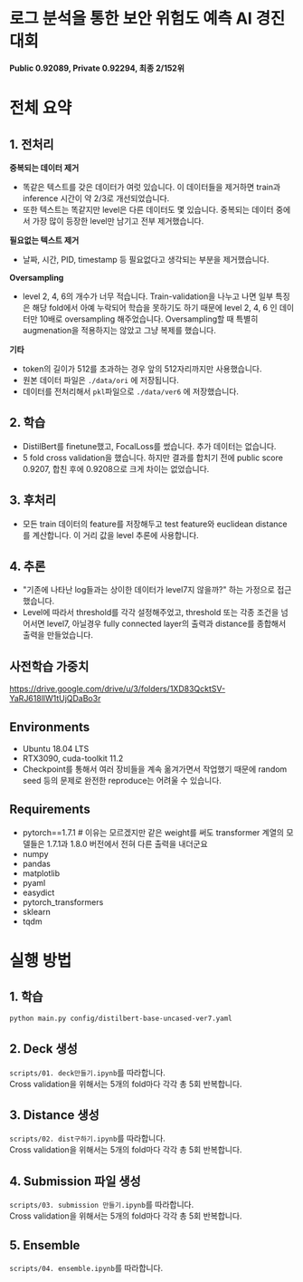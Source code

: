 # 로그 분석을 통한 보안 위험도 예측 AI 경진대회

**Public 0.92089, Private 0.92294, 최종 2/152위**

# 전체 요약

## 1. 전처리

**중복되는 데이터 제거**

* 똑같은 텍스트를 갖은 데이터가 여럿 있습니다. 이 데이터들을 제거하면 train과 inference 시간이 약 2/3로 개선되었습니다.
* 또한 텍스트는 똑같지만 level은 다른 데이터도 몇 있습니다. 중복되는 데이터 중에서 가장 많이 등장한 level만 남기고 전부 제거했습니다.

**필요없는 텍스트 제거**

* 날짜, 시간, PID, timestamp 등 필요없다고 생각되는 부분을 제거했습니다.

**Oversampling**

* level 2, 4, 6의 개수가 너무 적습니다. Train-validation을 나누고 나면 일부 특징은 해당 fold에서 아예 누락되어 학습을 못하기도 하기 때문에 level 2, 4, 6 인 데이터만 10배로 oversampling 해주었습니다. Oversampling할 때 특별히 augmenation을 적용하지는 않았고 그냥 복제를 했습니다.

**기타**

* token의 길이가 512를 초과하는 경우 앞의 512자리까지만 사용했습니다.
* 원본 데이터 파일은 `./data/ori` 에 저장됩니다.
* 데이터를 전처리해서 `pkl`파일으로 `./data/ver6` 에 저장했습니다.

## 2. 학습

* DistilBert를 finetune했고, FocalLoss를 썼습니다. 추가 데이터는 없습니다.
* 5 fold cross validation을 했습니다. 하지만 결과를 합치기 전에 public score 0.9207, 합친 후에 0.9208으로 크게 차이는 없었습니다.

## 3. 후처리

* 모든 train 데이터의 feature를 저장해두고 test feature와 euclidean distance를 계산합니다. 이 거리 값을 level 추론에 사용합니다.

## 4. 추론

* "기존에 나타난 log들과는 상이한 데이터가 level7지 않을까?" 하는 가정으로 접근했습니다.
* Level에 따라서 threshold를 각각 설정해주었고, threshold 또는 각종 조건을 넘어서면 level7, 아닐경우 fully connected layer의 출력과 distance를 종합해서 출력을 만들었습니다.

## 사전학습 가중치

https://drive.google.com/drive/u/3/folders/1XD83QcktSV-YaRJ618llW1tUjQDaBo3r

## Environments

* Ubuntu 18.04 LTS
* RTX3090, cuda-toolkit 11.2
* Checkpoint를 통해서 여러 장비들을 계속 옮겨가면서 작업했기 때문에 random seed 등의 문제로 완전한 reproduce는 어려울 수 있습니다.

## Requirements

* pytorch==1.7.1 # 이유는 모르겠지만 같은 weight를 써도 transformer 계열의 모델들은 1.7.1과 1.8.0 버전에서 전혀 다른 출력을 내더군요
* numpy
* pandas
* matplotlib
* pyaml
* easydict
* pytorch_transformers
* sklearn
* tqdm

# 실행 방법

## 1. 학습

```bash
python main.py config/distilbert-base-uncased-ver7.yaml
```

## 2. Deck 생성

`scripts/01. deck만들기.ipynb`를 따라합니다.  
Cross validation을 위해서는 5개의 fold마다 각각 총 5회 반복합니다.

## 3. Distance 생성

`scripts/02. dist구하기.ipynb`를 따라합니다.  
Cross validation을 위해서는 5개의 fold마다 각각 총 5회 반복합니다.

## 4. Submission 파일 생성

`scripts/03. submission 만들기.ipynb`를 따라합니다.  
Cross validation을 위해서는 5개의 fold마다 각각 총 5회 반복합니다.

## 5. Ensemble

`scripts/04. ensemble.ipynb`를 따라합니다.
